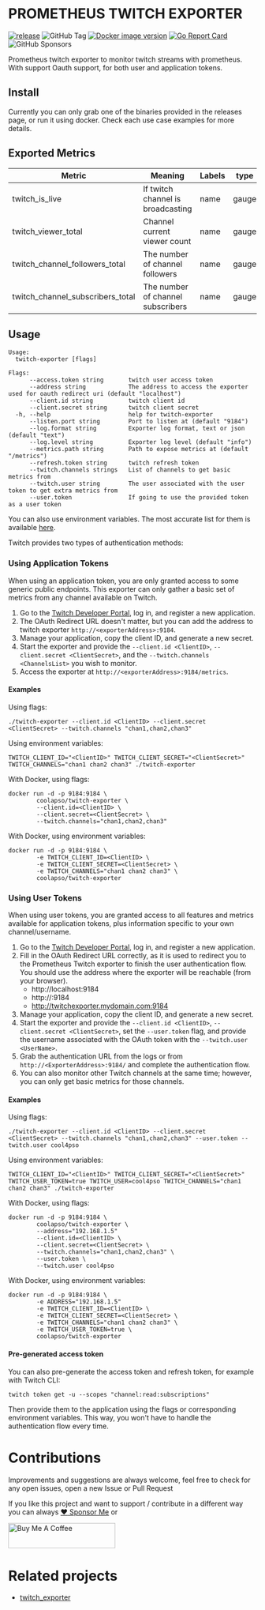 # PROMETHEUS TWITCH EXPORTER

[![release](https://github.com/coolapso/prometheus-twitch-exporter/actions/workflows/release.yaml/badge.svg)](https://github.com/coolapso/prometheus-twitch-exporter/actions/workflows/release.yaml)
![GitHub Tag](https://img.shields.io/github/v/tag/coolapso/prometheus-twitch-exporter?logo=semver&label=semver&labelColor=gray&color=green)
[![Docker image version](https://img.shields.io/docker/v/coolapso/twitch-exporter/latest?logo=docker)](https://hub.docker.com/r/coolapso/twitch-exporter)
[![Go Report Card](https://goreportcard.com/badge/github.com/coolapso/prometheus-twitch-exporter)](https://goreportcard.com/report/github.com/coolapso/prometheus-twitch-exporter)
![GitHub Sponsors](https://img.shields.io/github/sponsors/coolapso?style=flat&logo=githubsponsors)

Prometheus twitch exporter to monitor twitch streams with prometheus. With support Oauth support, for both user and application tokens. 

## Install

Currently you can only grab one of the binaries provided in the releases page, or run it using docker. Check each use case examples for more details.

## Exported Metrics

| Metric | Meaning | Labels | type |
| ------ | ------- | ------ | ---- |
| twitch_is_live | If twitch channel is broadcasting | name | gauge |
| twitch_viewer_total | Channel current viewer count | name | gauge |
| twitch_channel_followers_total | The number of channel followers | name | gauge |
| twitch_channel_subscribers_total | The number of channel subscribers | name | gauge |

## Usage

```
Usage:
  twitch-exporter [flags]

Flags:
      --access.token string       twitch user access token
      --address string            The address to access the exporter used for oauth redirect uri (default "localhost")
      --client.id string          twitch client id
      --client.secret string      twitch client secret
  -h, --help                      help for twitch-exporter
      --listen.port string        Port to listen at (default "9184")
      --log.format string         Exporter log format, text or json (default "text")
      --log.level string          Exporter log level (default "info")
      --metrics.path string       Path to expose metrics at (default "/metrics")
      --refresh.token string      twitch refresh token
      --twitch.channels strings   List of channels to get basic metrics from
      --twitch.user string        The user associated with the user token to get extra metrics from
      --user.token                If going to use the provided token as a user token
```

You can also use environment variables. The most accurate list for them is available [here](cmd/root.go).

Twitch provides two types of authentication methods:

### Using Application Tokens

When using an application token, you are only granted access to some generic public endpoints. This exporter can only gather a basic set of metrics from any channel available on Twitch.

1. Go to the [Twitch Developer Portal](https://dev.twitch.tv/), log in, and register a new application.
2. The OAuth Redirect URL doesn't matter, but you can add the address to twitch exporter `http://<exporterAddress>:9184`.
3. Manage your application, copy the client ID, and generate a new secret.
4. Start the exporter and provide the `--client.id <ClientID>`, `--client.secret <ClientSecret>`, and the `--twitch.channels <ChannelsList>` you wish to monitor.
5. Access the exporter at `http://<exporterAddress>:9184/metrics`.

#### Examples

Using flags:
```
./twitch-exporter --client.id <ClientID> --client.secret <ClientSecret> --twitch.channels "chan1,chan2,chan3"
```

Using environment variables:
```
TWITCH_CLIENT_ID="<ClientID>" TWITCH_CLIENT_SECRET="<ClientSecret>" TWITCH_CHANNELS="chan1 chan2 chan3" ./twitch-exporter
```

With Docker, using flags:
```
docker run -d -p 9184:9184 \
        coolapso/twitch-exporter \
        --client.id=<ClientID> \
        --client.secret=<ClientSecret> \
        --twitch.channels="chan1,chan2,chan3"
```

With Docker, using environment variables:
```
docker run -d -p 9184:9184 \
        -e TWITCH_CLIENT_ID=<ClientID> \
        -e TWITCH_CLIENT_SECRET=<ClientSecret> \
        -e TWITCH_CHANNELS="chan1 chan2 chan3" \
        coolapso/twitch-exporter
```

### Using User Tokens

When using user tokens, you are granted access to all features and metrics available for application tokens, plus information specific to your own channel/username.

1. Go to the [Twitch Developer Portal](https://dev.twitch.tv/), log in, and register a new application.
2. Fill in the OAuth Redirect URL correctly, as it is used to redirect you to the Prometheus Twitch exporter to finish the user authentication flow. You should use the address where the exporter will be reachable (from your browser).
    * http://localhost:9184
    * http://<MachineIP>:9184
    * http://twitchexporter.mydomain.com:9184
3. Manage your application, copy the client ID, and generate a new secret.
4. Start the exporter and provide the `--client.id <ClientID>`, `--client.secret <ClientSecret>`, set the `--user.token` flag, and provide the username associated with the OAuth token with the `--twitch.user <UserName>`.
5. Grab the authentication URL from the logs or from `http://<ExporterAddress>:9184/` and complete the authentication flow.
6. You can also monitor other Twitch channels at the same time; however, you can only get basic metrics for those channels.

#### Examples

Using flags:
```
./twitch-exporter --client.id <ClientID> --client.secret <ClientSecret> --twitch.channels "chan1,chan2,chan3" --user.token --twitch.user cool4pso 
```

Using environment variables:
```
TWITCH_CLIENT_ID="<ClientID>" TWITCH_CLIENT_SECRET="<ClientSecret>" TWITCH_USER_TOKEN=true TWITCH_USER=cool4pso TWITCH_CHANNELS="chan1 chan2 chan3" ./twitch-exporter
```

With Docker, using flags:
```
docker run -d -p 9184:9184 \
        coolapso/twitch-exporter \
        --address="192.168.1.5"
        --client.id=<ClientID> \
        --client.secret=<ClientSecret> \
        --twitch.channels="chan1,chan2,chan3" \
        --user.token \
        --twitch.user cool4pso
```

With Docker, using environment variables:
```
docker run -d -p 9184:9184 \
        -e ADDRESS="192.168.1.5"
        -e TWITCH_CLIENT_ID=<ClientID> \
        -e TWITCH_CLIENT_SECRET=<ClientSecret> \
        -e TWITCH_CHANNELS="chan1 chan2 chan3" \
        -e TWITCH_USER_TOKEN=true \
        coolapso/twitch-exporter
```

#### Pre-generated access token

You can also pre-generate the access token and refresh token, for example with Twitch CLI:

```
twitch token get -u --scopes "channel:read:subscriptions"
```

Then provide them to the application using the flags or corresponding environment variables. This way, you won't have to handle the authentication flow every time.

# Contributions

Improvements and suggestions are always welcome, feel free to check for any open issues, open a new Issue or Pull Request

If you like this project and want to support / contribute in a different way you can always [:heart: Sponsor Me](https://github.com/sponsors/coolapso) or

<a href="https://www.buymeacoffee.com/coolapso" target="_blank">
  <img src="https://cdn.buymeacoffee.com/buttons/default-yellow.png" alt="Buy Me A Coffee" style="height: 51px !important;width: 217px !important;" />
</a>

# Related projects 

* [twitch_exporter](https://github.com/damoun/twitch_exporter)


